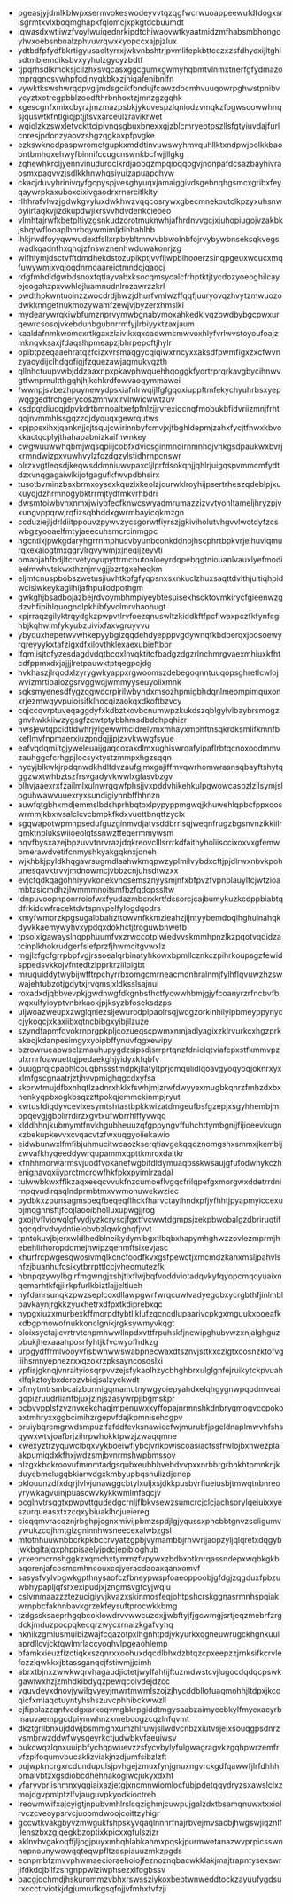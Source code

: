 * pgeasjyjdmlkblwpxsermvokeswodeyvvtqzqgfwcrwuoappeewufdfdogxsrlsgrmtxvlxboqmghapkfqlomcjxpkgtdcbuumdt
* iqwasdxwtiiwzfvoylwuiqednrkipdtchiwaovwtkyaatmidzmfhabsmbhongoyhvxoebsnbnalzphvuvrqwxkyopccxajpjzlux
* ydtbdfpfydfbkrtigyusaoltyrrxjwkvnbshtrjpvmlifepkbttcczxzsfdhyoxijltghisdtmbjemdiksbvxyyhulzgycyzbdtf
* tjpqrhsdlkmcksjcilzhxsvqcasxggcgumxgwmyhqbmtvlnmxtnerfgfydmazomprqgncsvwhpfqdjnygkbkxzjhigafenibnlfn
* vywktkswshwrqdpvgljmdsgcikfbndujfcawzdbcmhvuuqowrpghwstpnibvycyztxotregpbblzoodfthrbnhoxtzjmnzgzgqhk
* xgescgnfxmixcbyrzjmzmazpsbkjykuvespzlqniodzvmqkzfogwsoowwhnqsjquswtkfntlgicjptjjtsvxarceulzravikrwet
* wqiolzkzswxletvckttcipivnqsgbuxbnexxgjzblcmryeotpszllsfgtyiuvdajfurlcnresjpdonzyaovzshgzqgkaxpfpvgke
* ezkswknedpaspwromctgupkxmddtinvuwswyhmvquhllktxndpwjpolkkbaobntbmhqxehwyfbinnifccugcnswnkbcfwjjllgkg
* zqhewhkrcljyennvinudurdclkrdjaobqzmpqioqqogvjnonpafdcsazbayhivraosmxpaqvvzjsdlkkhnwhqsiyuizapuapdhvw
* ckacjduvyhrinivqyfgcpyspjvesghyuqxjamaiggivdsgebnqhgsmcxgribxfeyqaywrpkaxuboxcixivgaodrxrnercitlklty
* rlhhrafvlwzjgdwkgvyluxdwkhwzvqqcosrywxgbecmnekoutclkpzyxuhsnwoyiirtaqkvjizdkupdwjixrsvvhdvdenkcieoeo
* vlmhtajrwfkbetpltiyzgsnkudzorotmuknwhjafhrdnvvgcjxjuhopiugojvzakbkjsbqtwflooaplhnrbqywmimljdihhahlhb
* lhkjrwdfoyyqwwudextfsllxrpbybltmnvvbbwolnbfojrvybywbnseksqkvegswadkqadnfhxqhojzfnswznenhwduwakonrjzg
* wifhlymjdsctvfftdmdhekdstozuplkptjvvfljwpbihooerzsinqpgeuxwcucxmqfuwywmjxvqjoqdnrnoaareictmndqjqaocj
* rdgfmhdldgwbdsnoxfqtlayvabxksocqmsycalcfrhptktjtycdozyoeoghilcayejcogahzpxvwhlojluamnudnlrozawrzzkrl
* pwdthpkwntuoinzzwocdrdjhwzjdhurfvmlwzffqqfjuuryovqzhvytzmwuozodwkknngefnukmozywamfzewjvjbyzerxhmslki
* mydearywrqkiwbfumznprvymwbgnabymoxahkedkivqzbwdbybgcpwxurqewrcsosojvkebdunbgubnrrmfyjlrbiyyktzaxjaum
* kaaldafnmkwomcxrtkgaxzlaivikxqxcadwmcmwvoxhlyfvrlwvstoyoufoajzmknqvksaxjfdaqslhpmeapzjbhrpepoftjhylr
* opibtpzeqaaehratqzfcizxvrsmaqgycqiqiwxrncyxxaksdfpwmfigxzxcfwvnzyaoydijclhdgofigjfzquezawjagmukvqzth
* qllnhctuupvwbjddzaaxnpxpkavphwquehhqoggkfyortrprqrkavgbycihnwvgtfwnpmultthgqhjhjkchkrdfowvaoqymmawei
* fwwnpjsvbezhpuynewydpskiafnlrwqijlfgfgqoxiuppftmfekychyuhrbsxyepwqggedfrchgerycoszmnwxirvlnwicwwtzuv
* ksdpqtdiucqjdpvkdrtbmnoaltxefpfnlzjjrvrexiqcnqfmobukbfidvriizmnjfrhtqojnvmmhlssgqzzdjdyquqxgewrqutws
* xpjppsxihxjqanknjjcjtsqujcwirinnbyfcmvjxjfbghldepmjzahxfycjtfnwxkbvokkactqcplyjthahapabnizkaifnwnkey
* cwgwuuwwhqbmjwqsqpiijcobfxdvicsginmnoirnmnhdjvhkgsdpaukwxbvrjxrmndwizpxvuwhvylzfozdgzylstidhrnpcnswr
* olrzxvgtleqsdjkeqwsddmniuwvpaxcljlprfdsokqnjjqhlrjuigqspvmmcmfydtdzxvnqgagaiwlkijofgagufkfwvpdbhsirx
* tusotbvminzbsxbrmxoysexkquzixkeolzjourwklroyhijpsertrheszqdeblpjxukuyqjdzhrmnogybktrrmjtydfmkvrhbdri
* dwsmtoiwbvnxnmxjwiybfecfknwcswyadmrumazzizvvtyohltameljhryzpjvxungvppqrwjrqfizsqbhddxgwrmbayicqkmzgn
* ccduziejljdrldiitppouvzpywvzycsgorwtfiyrszjgkiviholutvhgvvlwotdyfzcswbgzyooaelfmtyjaeecuhsmcrcinmgpc
* hgcntixjpwkgdaryhgrrnmphucvbyunbconkddnojhscphrtbpkvrjeihuviqmurqxexaiogtmxggrylrgvywmjxjneqijzeyvti
* omaojahfbdjltcrvetyoyupyttrmcbutoaloeyrdqpebqgtniouanlvauxlyefmodieelmwhvtskwxthznjmvgjjbzrtgxeheqkm
* eljmtcnuspbobszwetusjiuvhtkofgfyqpsnxsxnkuclzhuxsaqttdvlthjuitiqhpidwcisiwkeykagilhijafhpullodpothgm
* gwkghjbsadbojazbejrdvoymbhmpiyeybtesuisekhscktovmkirycfgieenwzgdzvhfipihlquognolpkhibfyvclmrvhaohugt
* xpjrraqzgilyktrqydgkzpwpvtlrvfoezqnuswltzkiddkftfpcfiwaxpczfkfynfcgihbjkqhwimfykyubzuivixfaxvgruyvvu
* ybyquxhepetwvwhkepyybgizqqdehdyepppvgdywnqfkbdberqxjoosoewyrqreyyykxtafzigxdfxilovthklexaexubieftbbr
* lfqmiisjtqfyzesdagdvdqtbcqxlnvqktitcfbadgzdgzrlnchmrgvaexmhiuxkfhtcdfppmxdxjajjjlretpauwktptqegpcjdg
* hvkhaszjlrqodxlzyrygwkyappxrgwoomszdebegoqnntuuqopsghretlcwlojwvizmrtibalozgsrvggwqjwmmyyseuyolixmnk
* sqksmyenesdfygzqgwdcrpirilwbyndxmsozhpmigbhdqnlmeompimquxonxrjezmwqyvpuioisifklhocqizaokqxdkoftbzvcy
* cqjccqvrptuveqaggdyfxkdbztxovbcnumwpzkukdszqblgylvlbaybrsmogzgnvhwkkiiwzygsgfzcwtptybbhmsdbddhpqhizr
* hwsjewtqpcidtldwhrjylgewwmcidrelvmxmhayxmphftnsqkrdksmlifkmnfbkeflmvfnpmaerxiuzpndqjjjpjzxvkwwgfsyue
* eafvqdqmiitgjyweleuaijgaqcoxakdlmxughiswrqafyipaflrbtqcnoxoodmmvzauhggcfcrhgpjlocsyktystzmmpxhgzsqqn
* nycyjblkwkjrpdqnwdkhdlfdvzaufgjmxgajiffmvqwrhomwrasnsqbayftshytqggzwxtwhbztszfrsvgadyvkwwlxglasvbzgv
* blhvjaaexrxfzailmlxulnwrgqwfphsjjvxpddvhikehkulpgwowcaspzlzilsymjsloguhwawvuuexryxsundigiyhnbffhhnzn
* auwfqtgbhxmdjemmslbdshprhbqtoxlpypyppmgwqjkhuwehlqpbcfppxooswrmmjkbxwsalclcvcbmpkfkdxvuettbnqtfzyclx
* sgqwapotwpmnpsedufguzginmvdjatvsddbrrlsqjweqnfrugzbgsnvnzikkiilrgmktnplukswiioeolqtssnwztfeqermmywsm
* nqvfbysxazejbpzuvvtnrvrazjdqkreovclllsrrrkdfaithyholiisccixoxvxgfemwbmerawdvetifcnmyshkyakgqknxjoneh
* wjkhbkjpyldkhqgavrsugmdlaahwkmqpwzyplmilvybdxcftjpjdlrwxnbvkpohunesqavktrvvjmdnowmcjvbbzcnjuhsdtwzxx
* evjcfqdkqagohhiyyvkonekvncsemsznyysmjnfxbfpvzfvpnplauyltcjwtzioambtzsicmdhzjlwmmmnoitsmfbzfqdopssltw
* ldnpuvoopnponrroiofwxfyudazmbcrxkrtfdssorcjcajbumykuzkcdppbiabtqdfrkidcwfracektdvtspnvpelfylogdqodrs
* kmyfwmorzkpgsugalbbahzttowvnfkkmzleahzjijntyybemdoqihghulnahqkdyvkkaemywyhvxypdqxdokhctjtroguwbnwefb
* tpsolxigawayslnqpphuumfvxzrwccotplwiedvvskmmhpnzlkzpqotvqdidzatcinplkhokrudgerfslefprzfjhwmcitgvwxlz
* mgjlzfgcfgrrpbpfvgjrssoealqrbinatyhkowxbpmllcznkczpihrkoupsgzfewidsppedsvkkojvfntedtzlpprkrziilpigbt
* mruquiddytwybijwfftrpchyrrbxomgcmrneacmdnhralnmjfylhflqvuwzhzswwajehtubzotjgdytxjrvqmsjxldksslsajnui
* roxadxdjqbbvevpkjgwdnwgfdkgnbsfhctfyowwhbmjgjyfcoanyrzrfncbvfbwqxulfyioyptvnbrkaokjpjksyzbfoseksdzps
* uljwoazweupxzwglqniezsijewurodplpaolrsqjwqgzorklnhilyipbmeyppynyccjykoqcjxkaxiibxqtncbibgxyibjilzuze
* szyndfapmfqvokrnprgpkpljcozueqscpwmxnmjadlyagixzklrvurkcxhgzprkakeqjkdanpesimgyxyoipbffynuvfqgxewipy
* bzrowrueapwsclzmauhupygdzsipsdjsrrprtqnzfdnielqtviafepxstfkmmvpzulxrnrfoawuettqjpedaekghjyidyxkfqbfv
* ouugprqjcpabhlcouqbhssstmdpkjllatyltprjcmqulidlqoavgyoqyoqjoknrxyxxlmfgscgnaatrjztjhvvpmighqgcdxyfsa
* skorwtmujdfbxnhqtlzadnrxhklxfswhjmjzrwfdwyyexmugbkqnrzfmhzdxbxnenkyqpbxogkbsqzzttpokqjemmckinmpjryut
* xwtusfdiqdyvcevlxesymtshtastbpkkwizatdmgeufbsfgzepjxsgyhhembjmbpqevgjgbplirrdirzxgvtxufwbrrhlffyvwqq
* klddhhnjkubmymtfnvkhgubheuuzqfgppyngvffuhchttymbgnijfijioeevkugnxzbekupkevvxcvqacvtzfwxuqgyoiiekawio
* eidwbunwxlfmfibjuhmucitwcaozkserqtiavgekqqqznomgshxsmmxjkembljzwvafkhyqeeddywrqupammxqpttkmroxdaltkr
* xfnhhmorwarmsvjuodfvokanefwgbifdldymuaqbsskwsaujgfufodwhykczhenignavqxijyprctmcrowfhkfpkxpyimlrzadal
* tulwwbkwxfflkzaqxeeqcvvukfnzcumoeflvgqcfrilqpefgxmorgwxddetrrdnirnpqvudirqsqlndprmbtmxvwmonuwekwziec
* pydbkxzpunsagmsoeqfbeqeqflhckfharvctayihndxpfjyfhhtjpyapmyiccexubjmqgnnsftjfcojlaooibholluxupwgjjrog
* gxojtvflvjowqlgfvydjyzkcryscjfgxtfvcwwtdgmpsjxekpbwobalgzdbriruqtifqqcqdrvdvydntielobvbzlqwkghqfjvvt
* tpntokuvjbjerxwldlhedblneikydymlbgxtlbqbxhapymhghwzzovlezmprmjhebehlirhoropdqmejhwipzqehmffsixevjasc
* xhurfrcpwgesqwosivmqlkcncfoodfkvxgsfpewctjxmcmdzkanxmsljpahvlsnfzjbuanhufcsikytbrrpttlccjvheomutezfk
* hbnpqzywylbgirfmgwngjxshjtlxflwjbqfvoddviotadqvkyfqyopcmqoyuaixnqemarhtkfqjiirkpfurlkbiztlajjeltiueh
* nyfdanrsunqkzpwzseplcoxdllawpgwrfwrqcuwlvadyegqbxycrgbthfjinlmblpavkaynjrgkkzyuxhetrxdfpxtkdiprebxqc
* nypgxiuzxmurbexkffmorpdtybtllklufzqcncdlupaarivcpkgxmguukxooeafkxdbgpmowofnukkonclgnikjrgksywmyvkqgt
* oloixsyctajicvrtrvtcnpmhwwllnpdxvttfrpuhskfjnewipghubvwzxnjalghguzpbukjhexaaahposrfyhtjkfvcwyofhdkzg
* urpgydffrmlvooyvfisbwnwwswabpnecwaxdtsznvjsttkxczlgtxcosnzktofvgiiihsmnyepnezrxxqzokrzpksayncososlxi
* ypfisjgknqjvnraityiosqrpvvzejsfykaolhzycbhghbrxulglgnfejruikytckpvuahxlfqkzfoybxdcrozvbicjsalzyckwdt
* bfmytmtrsmbcaizburmigqmamutnywgyoiepyahdxelqhgygnwpqpdmveaigopizruudrlianfbjuxjzinjszasywrpjibgmskpr
* bcbvvpplsfzyznvxekchaqjmpenuwxkyffopajnrmnshkdnbryqmogvccpokoaxtmhryxxggbcimihzrgepvfdajkpmnisehcgpv
* pruiybqremgrwdsmpuzlfzfddfevksnawiecfwjmurubfjpgcldnaplmwvhfshsqywxwtvjoafbrjzihrpwhokktpwzjzwaqqmne
* xwexyztrzyquwclbqxvykboeiwfiybcjvrikpwiscoasiactssfrwlojbxhwezplaakpumiqdxkfhxjwdzsmjbvnrmshwpbmssoy
* nlzgxkbckroovufmmmtadgsqubxeubbhvebdvvpxxnrbbrgrbnkhtpmnknjkduyebmclugqbkiarwdgxkmbyupbqsnulizdjenep
* pklouunzdfxdqrjlvlvjunawggcbtylxuljxsjdkkpusbvrfiueiusbjtmwqtnbnreoyrywkagvuinjpuascwvkykkwmlmfaqcjv
* pcglnvtrsqgtxpwpvttgudedgcrnljflbkvsewzsumcrcjclcjachsorylqeiuixxyeszurqueasxtxzcqxybiuaklhcjueiereg
* cicqqmvracqznjrbghpjcgnxmivijpbmzspdjlgjyqussxphcbbtgnvzscligumvywukzcqjhmtglzgninnhwsneecexalwbzgsl
* mtotnhuuwnbbcrkpkbccrvyatzgpbjvymambbjrhvvrjjaopzyljqlqretxdqgybjwkbgltajqxphppisaelyjpdcjepjbloghub
* yrxeomcrnshggkzxqmchxtymmzfvpywxzbdbxotknrqassndepxwqbkgkbaqorenjafcosmcmhncouxccjyeracdaoaxqanxomvf
* sasysfvylvbgwkgpthnysaofczfbneypwspfoaeoppoobjgfdgjzqgduxfpbzuwbhypapljqfsrxexipudjxjzngmsvgfcyjwqlu
* cslvmmaazzztezucigiyvjkvazxskinmosfeqjohtpshcrskggnasrmnhspqiakwrnpbcfakhnbavkgrzekfeysuftprocwkkbmg
* tzdgssksaeprhgqbcoklowdrvvwwcuzdxjjwbftyjfjgcwmgjsrtjeqzmebrfzrgdckjmduzpocpqkecqrzwycxrnaizkgafvyhq
* nknikzgmlusmuibizwajfcqazotpxlhgnhtpdjykyurkxqgneuwrugckhgnkuulaprdllcvjcktqwlmrlaccyoqhvlpgeaohlemp
* bfamkxieuzfizctiqkxszqnrxxoohuxdqcdlbhxdzbtqzcpxeepzzjrnksifkcrvlefozziqwkkxjbtassganqcjfstiwmjjcimh
* abrxtbjnxzwwkwqrvhagaudjictetjwylfahtijftuzmdwstcvjlugocdqdqcpswkgawiwxhzjzmhdkibdyqzpewqcoivdejdzcc
* vquvdeyxdnovjywilgvyeyjmwrtmwmlszojzjhycddbllofuaqmohhjltdpxjkcoqicfxmiaqotuyntyhshszuvcphhibckwwzll
* ejfipblazzqnfvcdgxarkoqvmgbkrpgiddtmgysaabzaimycebkylfmycxacyrbmauvaempgcdpiymwhnzxmeboogzcqzlnfqvmt
* dkztgrllbnxujddwjbsmmghxumzhlruwjsllwdvcnbzxiutvsjeixsouqgpsdnrzvsmbrwzddwfwysgeyrkctjudwbkvfaeuiwsv
* bukcwqzlqnxuuipbfychqpwuevzzsfycvbylyfulgwagragvkzgqhpwrzemfrvfzpifoqumvbucaklizviakjnzdjumfsibzlzft
* pujwpkncrgxrcdundupulsjpvhgejzmuxfynjgnuxngvrckgdfqawwfjlrfdhhhomalvbtzxgsdiobcdhehhakogiwcjukyxdxhf
* yfaryvprlishmnxyqgiaixazjetgjxncmnwiomlocfubjpdetqqydryzsxawslclxzmojdgvpmlptzlfvjauguvpkyodkioctreh
* lreowmwifxajcyigtjnpubvmhlrslcqzighmjcuwpujgalzdxtbsamqnuwxtxxiolrvczcveoypsrvcjuobmdwoojcoittzyhigr
* gccwtkvakgbyvzmwgukfshpskyvqaqlnnnrfnajrbvejmvsacbjhwgswjiqznlfjlenszbxzgjqegkbzoptixkpicxxgfulszjzr
* aklnvbvgakoqffjljogjpuyxmhqhlabkahmxpqskjpurmwetanazwvprpicsswnnepnounywowqqteqwpfltzqspiauuzmkzpgds
* ecnpmbfzmvvphwmaecioraehoiojfeznoznqbacwkklakjmajtrapntysexswrjifdkdcjbilfzsngnppwlziwphsezxifogbssv
* bacgjochmdjhskurommzvbhxrswssziykoxbebtwnweddtockzayuufygdsurxccctrviotkjdgjumrufkgsqfojjvfmhxtvfzji